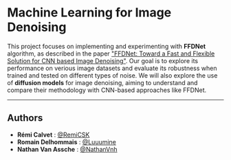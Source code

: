 # Machine Learning for Image Denoising

This project focuses on implementing and experimenting with **FFDNet** algorithm, as described in the paper ["FFDNet: Toward a Fast and Flexible Solution for CNN based Image Denoising"](https://arxiv.org/abs/1710.04026). Our goal is to explore its performance on verious image datasets and evaluate its robustness when trained and tested on different types of noise.
We will also explore the use of **diffusion models** for image denoising, aiming to understand and compare their methodology with CNN-based approaches like FFDNet.

---

## Authors

- **Rémi Calvet** : [@RemiCSK](https://github.com/RemiCSK)
- **Romain Delhommais** : [@Luuumine](https:/github.com/Luuumine)
- **Nathan Van Assche** : [@NathanVnh](https://github.com/NathanVnh)